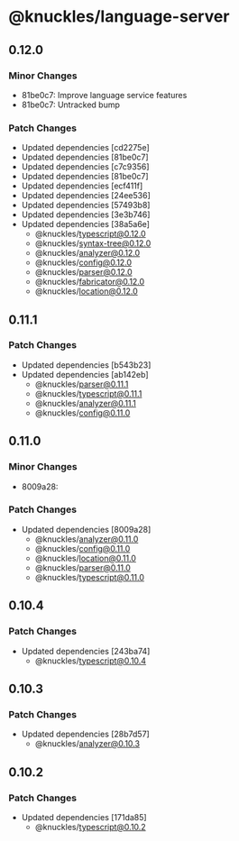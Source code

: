 # @knuckles/language-server

## 0.12.0

### Minor Changes

- 81be0c7: Improve language service features
- 81be0c7: Untracked bump

### Patch Changes

- Updated dependencies [cd2275e]
- Updated dependencies [81be0c7]
- Updated dependencies [c7c9356]
- Updated dependencies [81be0c7]
- Updated dependencies [ecf411f]
- Updated dependencies [24ee536]
- Updated dependencies [57493b8]
- Updated dependencies [3e3b746]
- Updated dependencies [38a5a6e]
  - @knuckles/typescript@0.12.0
  - @knuckles/syntax-tree@0.12.0
  - @knuckles/analyzer@0.12.0
  - @knuckles/config@0.12.0
  - @knuckles/parser@0.12.0
  - @knuckles/fabricator@0.12.0
  - @knuckles/location@0.12.0

## 0.11.1

### Patch Changes

- Updated dependencies [b543b23]
- Updated dependencies [ab142eb]
  - @knuckles/parser@0.11.1
  - @knuckles/typescript@0.11.1
  - @knuckles/analyzer@0.11.1
  - @knuckles/config@0.11.0

## 0.11.0

### Minor Changes

- 8009a28:

### Patch Changes

- Updated dependencies [8009a28]
  - @knuckles/analyzer@0.11.0
  - @knuckles/config@0.11.0
  - @knuckles/location@0.11.0
  - @knuckles/parser@0.11.0
  - @knuckles/typescript@0.11.0

## 0.10.4

### Patch Changes

- Updated dependencies [243ba74]
  - @knuckles/typescript@0.10.4

## 0.10.3

### Patch Changes

- Updated dependencies [28b7d57]
  - @knuckles/analyzer@0.10.3

## 0.10.2

### Patch Changes

- Updated dependencies [171da85]
  - @knuckles/typescript@0.10.2

